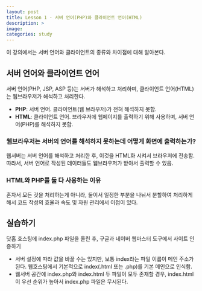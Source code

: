 ```yaml
---
layout: post
title: Lesson 1 - 서버 언어(PHP)와 클라이언트 언어(HTML)
description: >
image: 
categories: study
---
```


이 강의에서는 서버 언어와 클라이언트의 종류와 차이점에 대해 알아본다.

## 서버 언어와 클라이언트 언어
서버 언어(PHP, JSP, ASP 등)는 서버가 해석하고 처리하며, 클라이언트 언어(HTML)는 웹브라우저가 해석하고 처리한다.
* **PHP**: 서버 언어. 클라이언트(웹 브라우저)가 전혀 해석하지 못함.
* **HTML**: 클라이언트 언어. 브라우저에 웹페이지를 출력하기 위해 사용하며, 서버 언어(PHP)를 해석하지 못함.

### 웹브라우저는 서버의 언어를 해석하지 못하는데 어떻게 화면에 출력하는가?
웹서버는 서버 언어를 해석하고 처리한 후, 이것을 HTML화 시켜서 브라우저에 전송함. 따라서, 서버 언어로 작성된 데이터들도 웹브라우저가 받아서 출력할 수 있음.

### HTML와 PHP를 둘 다 사용하는 이유
혼자서 모든 것을 처리하는게 아니라, 둘이서 일정한 부분을 나눠서 분할하여 처리하게 해서 코드 작성의 효율과 속도 및 자원 관리에서 이점이 있다.

## 실습하기
닷홈 호스팅에 index.php 파일을 올린 후, 구글과 네이버 웹마스터 도구에서 사이트 인증하기

* 서버 설정에 따라 값을 바꿀 수는 있지만, 보통 index라는 파일 이름이 메인 주소가 된다. 웹호스팅에서 기본적으로 index(.html 또는 .php)를 기본 메인으로 인식함.
* 웹서버 공간에 index.php와 index.html 두 파일이 모두 존재할 경우, index.html이 우선 순위가 높아서 index.php 파일은 무시된다.

